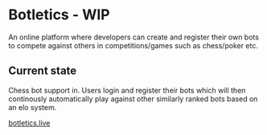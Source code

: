 # Botletics - WIP

An online platform where developers can create and register their own bots to compete against others in competitions/games such as chess/poker etc.

## Current state

Chess bot support in. Users login and register their bots which will then continously automatically play against other similarly ranked bots based on an elo system.

[botletics.live](https://www.botletics.live)
